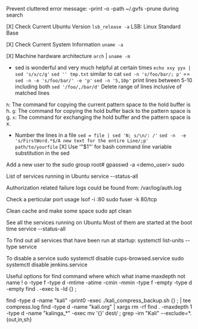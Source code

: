 Prevent cluttered error message: -print -o -path ~/.gvfs -prune during search

[X] Check Current Ubuntu  Version
`lsb_release -a`
LSB: Linux Standard Base

[X] Check Current System Information
`uname -a`

[X] Machine hardware architecture
`arch` | `uname -m`

* sed is wonderful and very much helpful at certain times
`echo xxy yyx | sed 's/x/c/g'`
`sed '' tmp.txt` similar to cat
`sed -n 's/foo/bar/; p'` == `sed -n -e 's/foo/bar/' -e 'p'`
`sed -n '5,10p'` print lines between 5-10 including both
`sed '/foo/,/bar/d'` Delete range of lines inclusive of matched lines

`h`: The command for copying the current pattern space to the hold buffer is h.
`g`: The command for copying the hold buffer back to the pattern space is g.
`x`: The command for exchanging the hold buffer and the pattern space is x. 
 
 * Number the lines in a file
 `sed = file | sed 'N; s/\n/: /'`
 `sed -n  -e 's/FirstWord.*$/A new text for the entire Line/;p'  path/to/yourfile`
 [X] Use '"$1"' for bash command line variable substitution in the sed

Add a new user to the sudo group
root# gpasswd -a <demo_user> sudo

List of services running in Ubuntu
service --status-all

Authorization related failure logs could be found from:
/var/log/auth.log

Check a perticular port usage
lsof -i :80 
sudo fuser -k 80/tcp 

Clean cache and make some space
sudo apt clean

See all the services running on Ubuntu
Most of them are started at the boot time
service --status-all

To find out all services that have been run at startup:
systemctl list-units --type service

To disable a service
sudo systemctl disable cups-browsed.service
sudo systemctl disable jenkins.service

Useful options for find command
where which what
iname
maxdepth
not name
!
o
-type f
-type d
-mtime
-atime
-cmin
-mmin
-type f -empty
-type d -empty
find . -exec ls -ld {} \;

find -type d -name "kali"  -print0 -exec ./kali_compress_backup.sh {} \; | tee compress.log
find -type d -name "kali.org"   | xargs rm -rf
find . -maxdepth 1 -type d -name "kalinga_*" -exec mv '{}' dest/ \;
grep -irn "Kali" --exclude=\*.{out,in,sh}

